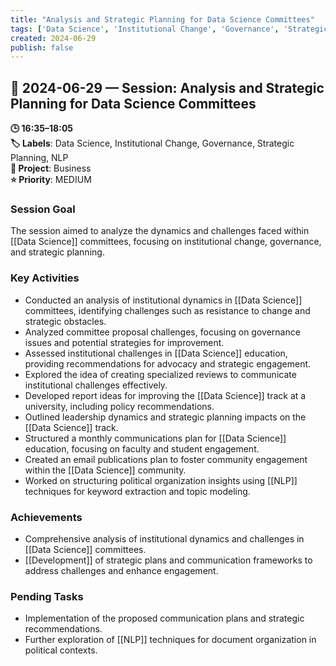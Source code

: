 ```yaml
---
title: "Analysis and Strategic Planning for Data Science Committees"
tags: ['Data Science', 'Institutional Change', 'Governance', 'Strategic Planning', 'NLP']
created: 2024-06-29
publish: false
---
```


## 📅 2024-06-29 — Session: Analysis and Strategic Planning for Data Science Committees

**🕒 16:35–18:05**  
**🏷️ Labels**: Data Science, Institutional Change, Governance, Strategic Planning, NLP  
**📂 Project**: Business  
**⭐ Priority**: MEDIUM  


### Session Goal
The session aimed to analyze the dynamics and challenges faced within [[Data Science]] committees, focusing on institutional change, governance, and strategic planning.

### Key Activities
- Conducted an analysis of institutional dynamics in [[Data Science]] committees, identifying challenges such as resistance to change and strategic obstacles.
- Analyzed committee proposal challenges, focusing on governance issues and potential strategies for improvement.
- Assessed institutional challenges in [[Data Science]] education, providing recommendations for advocacy and strategic engagement.
- Explored the idea of creating specialized reviews to communicate institutional challenges effectively.
- Developed report ideas for improving the [[Data Science]] track at a university, including policy recommendations.
- Outlined leadership dynamics and strategic planning impacts on the [[Data Science]] track.
- Structured a monthly communications plan for [[Data Science]] education, focusing on faculty and student engagement.
- Created an email publications plan to foster community engagement within the [[Data Science]] community.
- Worked on structuring political organization insights using [[NLP]] techniques for keyword extraction and topic modeling.

### Achievements
- Comprehensive analysis of institutional dynamics and challenges in [[Data Science]] committees.
- [[Development]] of strategic plans and communication frameworks to address challenges and enhance engagement.

### Pending Tasks
- Implementation of the proposed communication plans and strategic recommendations.
- Further exploration of [[NLP]] techniques for document organization in political contexts.

